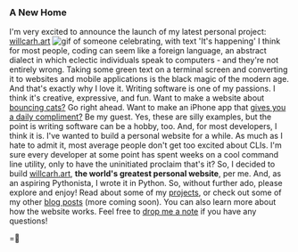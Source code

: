 ### A New Home
I'm very excited to announce the launch of my latest personal project: [willcarh.art]({{sys:home}})
![gif of someone celebrating, with text 'It's happening'](https://media.giphy.com/media/rl0FOxdz7CcxO/giphy.gif)
I think for most people, coding can seem like a foreign language, an abstract dialect in which eclectic individuals speak to computers - and they're not entirely wrong. Taking some green text on a terminal screen and converting it to websites and mobile applications is the black magic of the modern age. And that's exactly why I love it.
Writing software is one of my passions. I think it's creative, expressive, and fun. Want to make a website about [bouncing cats?](https://cat-bounce.com/) Go right ahead. Want to make an iPhone app that [gives you a daily compliment?](https://itunes.apple.com/us/app/da-daily-compliment/id711717136?mt=8) Be my guest. Yes, these are silly examples, but the point is writing software can be a hobby, too. And, for most developers, I think it is.
I've wanted to build a personal website for a while. As much as I hate to admit it, most average people don't get too excited about CLIs. I'm sure every developer at some point has spent weeks on a cool command line utility, only to have the uninitiated proclaim that's it? So, I decided to build [willcarh.art]({{sys:home}}), **the world's greatest personal website**, per me. And, as an aspiring Pythonista, I wrote it in Python.
So, without further ado, please explore and enjoy! Read about some of my [projects]({{src:project_index.html}}), or check out some of my other [blog posts]({{src:blog_index.html}}) (more coming soon). You can also learn more about how the website works. Feel free to [drop me a note](mailto:hello@willcarh.art) if you have any questions!

=🦉